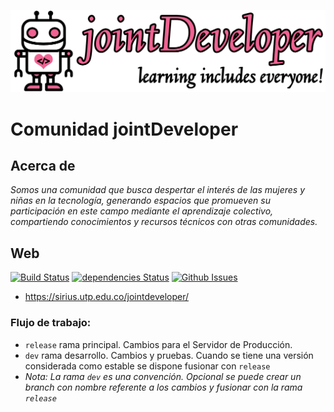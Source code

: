 ![jointDeveloper](readme.png)

# Comunidad jointDeveloper

## Acerca de

_Somos una comunidad que busca despertar el interés de las mujeres y niñas en la tecnología, generando espacios que promueven su participación en este campo mediante el aprendizaje colectivo, compartiendo conocimientos y recursos técnicos con otras comunidades._

## Web
[![Build Status](https://travis-ci.org/jointDeveloper/web.svg?branch=master)](https://travis-ci.org/jointDeveloper/web)
[![dependencies Status](https://david-dm.org/jointDeveloper/web/status.svg)](https://david-dm.org/jointDeveloper/web)
[![Github Issues](https://img.shields.io/github/issues/jointDeveloper/web.svg)](http://github.com/jointDeveloper/web/issues)

* https://sirius.utp.edu.co/jointdeveloper/

### Flujo de trabajo:

* `release` rama principal. Cambios para el Servidor de Producción.
* `dev` rama desarrollo. Cambios y pruebas. Cuando se tiene una versión considerada como estable se dispone fusionar con `release`
* _Nota: La rama `dev` es una convención. Opcional se puede crear un branch con nombre referente a los cambios y fusionar con la rama `release`_
